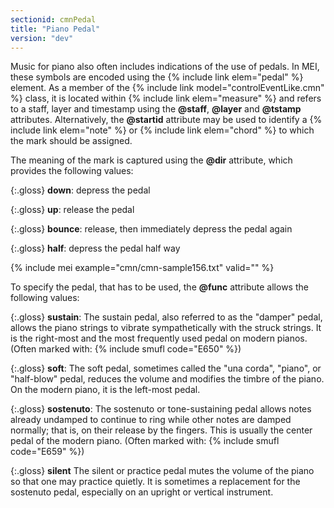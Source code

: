 ```yaml
---
sectionid: cmnPedal
title: "Piano Pedal"
version: "dev"
---
```


Music for piano also often includes indications of the use of pedals. In MEI, these symbols are encoded using the {% include link elem="pedal" %} element. As a member of the {% include link model="controlEventLike.cmn" %} class, it is located within {% include link elem="measure" %} and refers to a staff, layer and timestamp using the **@staff**, **@layer** and **@tstamp** attributes. Alternatively, the **@startid** attribute may be used to identify a {% include link elem="note" %} or {% include link elem="chord" %} to which the mark should be assigned.

The meaning of the mark is captured using the **@dir** attribute, which provides the following values:

{:.gloss}
**down**: depress the pedal

{:.gloss}
**up**: release the pedal

{:.gloss}
**bounce**: release, then immediately depress the pedal again

{:.gloss}
**half**: depress the pedal half way

{% include mei example="cmn/cmn-sample156.txt" valid="" %}

To specify the pedal, that has to be used, the **@func** attribute allows the following values:

{:.gloss}
**sustain**: The sustain pedal, also referred to as the "damper" pedal, allows the piano strings to vibrate sympathetically with the struck strings. It is the right-most and the most frequently used pedal on modern pianos. (Often marked with: {% include smufl code="E650" %})

{:.gloss}
**soft**: The soft pedal, sometimes called the "una corda", "piano", or "half-blow" pedal, reduces the volume and modifies the timbre of the piano. On the modern piano, it is the left-most pedal.

{:.gloss}
**sostenuto**: The sostenuto or tone-sustaining pedal allows notes already undamped to continue to ring while other notes are damped normally; that is, on their release by the fingers. This is usually the center pedal of the modern piano. (Often marked with: {% include smufl code="E659" %})

{:.gloss}
**silent** The silent or practice pedal mutes the volume of the piano so that one may practice quietly. It is sometimes a replacement for the sostenuto pedal, especially on an upright or vertical instrument.
